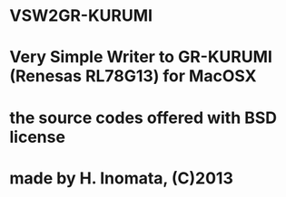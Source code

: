 # VSW2GR-KURUMI
# Very Simple Writer to GR-KURUMI (Renesas RL78G13) for MacOSX
# the source codes offered with BSD license
# made by H. Inomata, (C)2013

